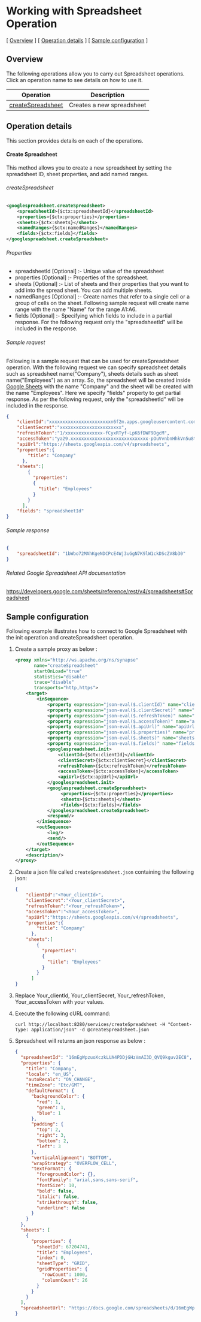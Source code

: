 # Working with Spreadsheet Operation

[ [Overview](#overview) ]  [ [Operation details](#operation-details) ]  [ [Sample configuration](#sample-configuration) ]

## Overview

The following operations allow you to carry out Spreadsheet operations. Click an operation name to see details on how to use it.


| Operation | Description |
| ------------- |-------------|
| [createSpreadsheet](#Create-Spreadsheet) | Creates a new spreadsheet |

## Operation details

This section provides details on each of the operations.

#### Create Spreadsheet

This method allows you to create a new spreadsheet by setting the spreadsheet ID, sheet properties, and add named ranges.


###### createSpreadsheet

```xml
<googlespreadsheet.createSpreadsheet>
    <spreadsheetId>{$ctx:spreadsheetId}</spreadsheetId>
    <properties>{$ctx:properties}</properties>
    <sheets>{$ctx:sheets}</sheets>
    <namedRanges>{$ctx:namedRanges}</namedRanges>
    <fields>{$ctx:fields}</fields>
</googlespreadsheet.createSpreadsheet>
```


###### Properties

* spreadsheetId [Optional] :- Unique value of the spreadsheet
* properties [Optional] :- Properties of the spreadsheet.
* sheets [Optional] :- List of sheets and their properties that you want to add into the spread sheet. You can add multiple sheets.
* namedRanges [Optional] :- Create names that refer to a single cell or a group of cells on the sheet. Following sample request will create name range with the name "Name" for  the range A1:A6.
* fields [Optional] :- Specifying which fields to include in a partial response. For the following request only the "spreadsheetId" will be included in the response.


###### Sample request


Following is a sample request that can be used for createSpreadsheet operation. With the following request we can specify spreadsheet details such as spreadsheet name("Company"),
sheets details such as sheet name("Employees") as an array. So, the spreadsheet will be created inside [Google Sheets](https://docs.google.com/spreadsheets/u/0/?tgif=d) with the name "Company" and the sheet will be created with the name "Employees".
Here we specify "fields" property to get partial response. As per the following request, only the "spreadsheetId" will be included in the response.


```json
{
    "clientId":"xxxxxxxxxxxxxxxxxxxxxxxn6f2m.apps.googleusercontent.com",
    "clientSecret":"xxxxxxxxxxxxxxxxxxxxxxx",
    "refreshToken":"1/xxxxxxxxxxxxxx-fCyxRTyf-LpK6fDWF9DgcM",
    "accessToken":"ya29.xxxxxxxxxxxxxxxxxxxxxxxxxxxxx-pOuVvnbnHhkVn5u8t6Qr",
    "apiUrl":"https://sheets.googleapis.com/v4/spreadsheets",
    "properties":{
        "title": "Company"
      },
    "sheets":[
        {
          "properties":
          {
            "title": "Employees"
          }
        }
      ],
    "fields": "spreadsheetId"
}
```


###### Sample response


```json
{
    "spreadsheetId": "1bWbo72MAhKgeNDCPcE4Wj3uGgN7K9lW1ckDScZV8b30"
}
```


###### Related Google Spreadsheet API documentation

https://developers.google.com/sheets/reference/rest/v4/spreadsheets#Spreadsheet


## Sample configuration

Following example illustrates how to connect to Google Spreadsheet with the init operation and createSpreadsheet operation.

1. Create a sample proxy as below :

    ```xml
    <proxy xmlns="http://ws.apache.org/ns/synapse"
           name="createSpreadsheet"
           startOnLoad="true"
           statistics="disable"
           trace="disable"
           transports="http,https">
        <target>
            <inSequence>
                <property expression="json-eval($.clientId)" name="clientId"/>
                <property expression="json-eval($.clientSecret)" name="clientSecret"/>
                <property expression="json-eval($.refreshToken)" name="refreshToken"/>
                <property expression="json-eval($.accessToken)" name="accessToken"/>
                <property expression="json-eval($.apiUrl)" name="apiUrl"/>
                <property expression="json-eval($.properties)" name="properties"/>
                <property expression="json-eval($.sheets)" name="sheets"/>
                <property expression="json-eval($.fields)" name="fields"/>
                <googlespreadsheet.init>
                    <clientId>{$ctx:clientId}</clientId>
                    <clientSecret>{$ctx:clientSecret}</clientSecret>
                    <refreshToken>{$ctx:refreshToken}</refreshToken>
                    <accessToken>{$ctx:accessToken}</accessToken>
                    <apiUrl>{$ctx:apiUrl}</apiUrl>
                </googlespreadsheet.init>
                <googlespreadsheet.createSpreadsheet>
                     <properties>{$ctx:properties}</properties>
                     <sheets>{$ctx:sheets}</sheets>
                     <fields>{$ctx:fields}</fields>
                </googlespreadsheet.createSpreadsheet>
                <respond/>
            </inSequence>
            <outSequence>
                <log/>
                <send/>
            </outSequence>
        </target>
        <description/>
    </proxy>
    ```


2. Create a json file called `createSpreadsheet.json` containing the following json:

    ```json
    {
        "clientId":"<Your_clientId>",
        "clientSecret":"<Your_clientSecret>",
        "refreshToken":"<Your_refreshToken>",
        "accessToken":"<Your_accessToken>",
        "apiUrl":"https://sheets.googleapis.com/v4/spreadsheets",
        "properties":{
            "title": "Company"
          },
        "sheets":[
            {
              "properties":
              {
                "title": "Employees"
              }
            }
          ]
    }
    ```

3. Replace Your_clientId, Your_clientSecret, Your_refreshToken, Your_accessToken with your values.

4. Execute the following cURL command:

    ```curl
    curl http://localhost:8280/services/createSpreadsheet -H "Content-Type: application/json" -d @createSpreadsheet.json
    ```

5. Spreadsheet will returns an json response as below :

    ```json
    {
      "spreadsheetId": "16mEgWpzuoXczkLUA4PDDjGHzVmAI3D_QVQ9kguv2EC8",
      "properties": {
        "title": "Company",
        "locale": "en_US",
        "autoRecalc": "ON_CHANGE",
        "timeZone": "Etc/GMT",
        "defaultFormat": {
          "backgroundColor": {
            "red": 1,
            "green": 1,
            "blue": 1
          },
          "padding": {
            "top": 2,
            "right": 3,
            "bottom": 2,
            "left": 3
          },
          "verticalAlignment": "BOTTOM",
          "wrapStrategy": "OVERFLOW_CELL",
          "textFormat": {
            "foregroundColor": {},
            "fontFamily": "arial,sans,sans-serif",
            "fontSize": 10,
            "bold": false,
            "italic": false,
            "strikethrough": false,
            "underline": false
          }
        }
      },
      "sheets": [
        {
          "properties": {
            "sheetId": 67204741,
            "title": "Employees",
            "index": 0,
            "sheetType": "GRID",
            "gridProperties": {
              "rowCount": 1000,
              "columnCount": 26
            }
          }
        }
      ],
      "spreadsheetUrl": "https://docs.google.com/spreadsheets/d/16mEgWpzuoXczkLUA4PDDjGHzVmAI3D_QVQ9kguv2EC8/edit"
    }
    ```